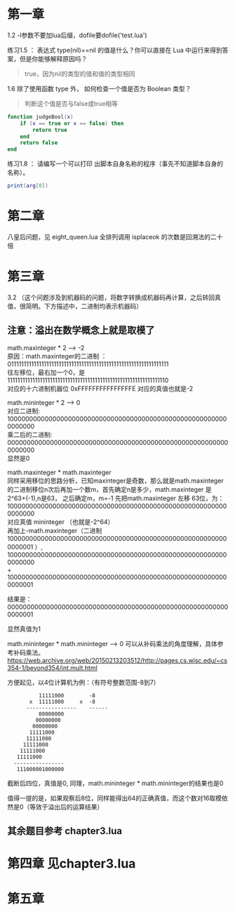 # 第一章

1.2 -l参数不要加lua后缀，dofile要dofile('test.lua')

练习1.5 ： 表达式 type(nil)==nil 的值是什么？你可以直接在 Lua 中运行来得到答案，但是你能够解释原因吗？
> true，因为nil的类型的值和值的类型相同  

1.6 除了使用函数 type 外， 如何检查一个值是否为 Boolean 类型？
> 判断这个值是否与false或true相等
```lua
function judgeBool(x)
    if (x == true or x == false) then
        return true
    end
    return false
end
```
练习1.8 ： 请编写一个可以打印 出脚本自身名称的程序（事先不知道脚本自身的名称）。
```LUA
print(arg[0])
```
# 第二章
八皇后问题，见 eight_queen.lua
全排列调用 isplaceok 的次数是回溯法的二十倍

# 第三章
3.2 （这个问题涉及到机器码的问题，将数字转换成机器码再计算，之后转回真值，很简明。下方描述中，二进制均表示机器码）  
## 注意：溢出在数学概念上就是取模了

math.maxinteger * 2    --> -2  
原因：math.maxinteger的二进制 ：  
0111111111111111111111111111111111111111111111111111111111111111  
往左移位，最右加一个0，是  
1111111111111111111111111111111111111111111111111111111111111110  
对应的十六进制机器位 0xFFFFFFFFFFFFFFFE 对应的真值也就是-2

math.mininteger * 2   --> 0  
对应二进制:  
1000000000000000000000000000000000000000000000000000000000000000  
乘二后的二进制:
0000000000000000000000000000000000000000000000000000000000000000  
显然是0

math.maxinteger * math.maxinteger  
同样采用移位的思路分析，已知maxinteger是奇数，那么就是math.maxinteger的二进制移位n次后再加一个数m，首先确定n是多少，math.maxinteger 是2^63+(-1),n是63， 之后确定m，m=-1
先把math.maxinteger 左移 63位，为：
1000000000000000000000000000000000000000000000000000000000000000  
对应真值 mininteger  （也就是-2^64）  
再加上-math.maxinteger（二进制
1000000000000000000000000000000000000000000000000000000000000001
）,  
1000000000000000000000000000000000000000000000000000000000000000  
+  
1000000000000000000000000000000000000000000000000000000000000001  

结果是：
0000000000000000000000000000000000000000000000000000000000000001  

显然真值为1

math.mininteger * math.mininteger --> 0
可以从补码乘法的角度理解，具体参考补码乘法。  
https://web.archive.org/web/20150213203512/http://pages.cs.wisc.edu/~cs354-1/beyond354/int.mult.html

方便起见，以4位计算机为例：（有符号整数范围-8到7）


              11111000        -8
    	   x  11111000     x  -8
          ----------------    ------
    	      00000000         
    	     00000000
    	    00000000
           11111000
          11111000
         11111000
        11111000
       11111000
      ----------------
       111000001000000
截断后四位，真值是0, 同理，math.mininteger * math.mininteger的结果也是0

值得一提的是，如果观察后8位，同样能得出64的正确真值，而这个数对16取模依然是0（等效于溢出后的运算结果）

## 其余题目参考 chapter3.lua

# 第四章 见chapter3.lua

# 第五章